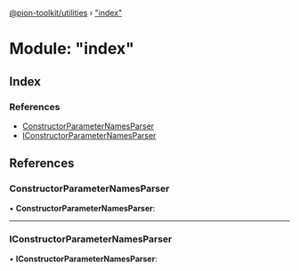 [@pion-toolkit/utilities](../README.md) › ["index"](_index_.md)

# Module: "index"

## Index

### References

* [ConstructorParameterNamesParser](_index_.md#constructorparameternamesparser)
* [IConstructorParameterNamesParser](_index_.md#iconstructorparameternamesparser)

## References

### <a id="constructorparameternamesparser" name="constructorparameternamesparser"></a>  ConstructorParameterNamesParser

• **ConstructorParameterNamesParser**:

___

### <a id="iconstructorparameternamesparser" name="iconstructorparameternamesparser"></a>  IConstructorParameterNamesParser

• **IConstructorParameterNamesParser**:
